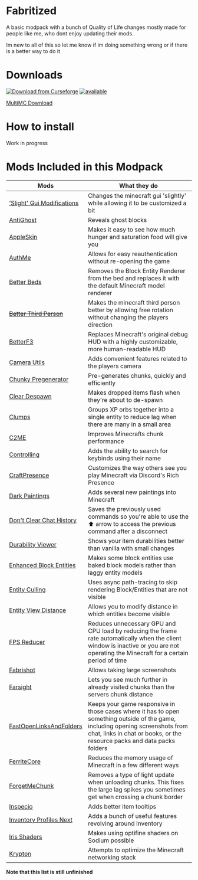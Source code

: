 # Fabritized


 A basic modpack with a bunch of Quality of Life changes mostly made for people like me, who dont enjoy updating their mods.
 
 Im new to all of this so let me know if im doing something wrong or if there is a better way to do it

# Downloads
[![Download from Curseforge](https://cf.way2muchnoise.eu/full_605184_downloads.svg)](https://www.curseforge.com/minecraft/modpacks/fabritized) [![available ](https://cf.way2muchnoise.eu/versions/Fabritized.svg)](https://www.curseforge.com/minecraft/modpacks/fabritized)

[MultiMC Download](https://github.com/Boingy151/Fabritized/releases/tag/MultiMC-1.18.2)

# How to install
Work in progress

# Mods Included in this Modpack
| Mods | What they do |
|------|--------------|
| ['Slight' Gui Modifications](https://www.curseforge.com/minecraft/mc-mods/slight-gui-modifications) | Changes the minecraft gui 'slightly' while allowing it to be customized a bit |
| [AntiGhost](https://www.curseforge.com/minecraft/mc-mods/antighost) | Reveals ghost blocks |
| [AppleSkin](https://www.curseforge.com/minecraft/mc-mods/appleskin) | Makes it easy to see how much hunger and saturation food will give you |
| [AuthMe](https://www.curseforge.com/minecraft/mc-mods/auth-me) | Allows for easy reauthentication without re-opening the game |
| [Better Beds](https://www.curseforge.com/minecraft/mc-mods/better-beds) | Removes the Block Entity Renderer from the bed and replaces it with the default Minecraft model renderer |
| [~~Better Third Person~~](https://www.curseforge.com/minecraft/mc-mods/better-third-person) | Makes the minecraft third person better by allowing free rotation without changing the players direction |
| [BetterF3](https://www.curseforge.com/minecraft/mc-mods/betterf3) |  Replaces Minecraft's original debug HUD with a highly customizable, more human-readable HUD |
| [Camera Utils](https://www.curseforge.com/minecraft/mc-mods/camera-utils) | Adds convenient features related to the players camera |
| [Chunky Pregenerator](https://www.curseforge.com/minecraft/mc-mods/chunky-pregenerator) | Pre-generates chunks, quickly and efficiently |
| [Clear Despawn](https://www.curseforge.com/minecraft/mc-mods/clear-despawn-fabric) | Makes dropped items flash when they're about to de-spawn |
| [Clumps](https://www.curseforge.com/minecraft/mc-mods/clumps) | Groups XP orbs together into a single entity to reduce lag when there are many in a small area |
| [C2ME](https://www.curseforge.com/minecraft/mc-mods/c2me-fabric) | Improves Minecrafts chunk performance | 
| [Controlling](https://www.curseforge.com/minecraft/mc-mods/controlling-for-fabric) | Adds the ability to search for keybinds using their name |
| [CraftPresence](https://www.curseforge.com/minecraft/mc-mods/craftpresence) | Customizes the way others see you play Minecraft via Discord's Rich Presence |
| [Dark Paintings](https://www.curseforge.com/minecraft/mc-mods/dark-paintings) | Adds several new paintings into Minecraft |
| [Don't Clear Chat History](https://www.curseforge.com/minecraft/mc-mods/dont-clear-chat-history) | Saves the previously used commands so you're able to use the ⬆ arrow to access the previous command after a disconnect |
| [Durability Viewer](https://www.curseforge.com/minecraft/mc-mods/giselbaers-durability-viewer) | Shows your item durabilities better than vanilla with small changes |
| [Enhanced Block Entities](https://www.curseforge.com/minecraft/mc-mods/enhanced-block-entities) | Makes some block entities use baked block models rather than laggy entity models |
| [Entity Culling](https://www.curseforge.com/minecraft/mc-mods/entityculling) | Uses async path-tracing to skip rendering Block/Entities that are not visible |
| [Entity View Distance](https://www.curseforge.com/minecraft/mc-mods/entity-view-distance) | Allows you to modify distance in which entities become visible |
| [FPS Reducer](https://www.curseforge.com/minecraft/mc-mods/fps-reducer) | Reduces unnecessary GPU and CPU load by reducing the frame rate automatically when the client window is inactive or you are not operating the Minecraft for a certain period of time |
| [Fabrishot](https://www.curseforge.com/minecraft/mc-mods/fabrishot) | Allows taking large screenshots |
| [Farsight](https://www.curseforge.com/minecraft/mc-mods/farsight-fabric) | Lets you see much further in already visited chunks than the servers chunk distance |
| [FastOpenLinksAndFolders](https://www.curseforge.com/minecraft/mc-mods/fastopenlinksandfolders) | Keeps your game responsive in those cases where it has to open something outside of the game, including opening screenshots from chat, links in chat or books, or the resource packs and data packs folders |
| [FerriteCore](https://www.curseforge.com/minecraft/mc-mods/ferritecore-fabric) | Reduces the memory usage of Minecraft in a few different ways |
| [ForgetMeChunk](https://www.curseforge.com/minecraft/mc-mods/forgetmechunk) | Removes a type of light update when unloading chunks. This fixes the large lag spikes you sometimes get when crossing a chunk border |
| [Inspecio](https://www.curseforge.com/minecraft/mc-mods/inspecio/files/3343900) | Adds better item tooltips | 
| [Inventory Profiles Next](https://www.curseforge.com/minecraft/mc-mods/inventory-profiles-next) | Adds a bunch of useful features revolving around Inventory |
| [Iris Shaders](https://www.curseforge.com/minecraft/mc-mods/irisshaders) | Makes using optifine shaders on Sodium possible |
| [Krypton](https://www.curseforge.com/minecraft/mc-mods/krypton) | Attempts to optimize the Minecraft networking stack |

**Note that this list is still unfinished**


